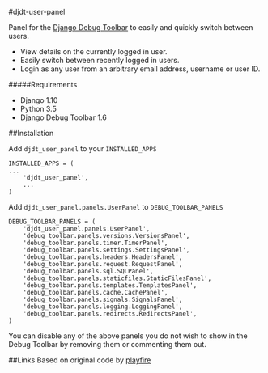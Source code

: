 #djdt-user-panel

Panel for the [Django Debug Toolbar](https://github.com/django-debug-toolbar/django-debug-toolbar)
to easily and quickly switch between users.
 * View details on the currently logged in user.
 * Easily switch between recently logged in users.
 * Login as any user from an arbitrary email address, username or user ID.
 
#####Requirements

* Django 1.10
* Python 3.5
* Django Debug Toolbar 1.6

 
##Installation

Add ``djdt_user_panel`` to your ``INSTALLED_APPS``

    INSTALLED_APPS = (
    ...
        'djdt_user_panel',
        ...
    )
    
Add ``djdt_user_panel.panels.UserPanel`` to ``DEBUG_TOOLBAR_PANELS``

    DEBUG_TOOLBAR_PANELS = (
        'djdt_user_panel.panels.UserPanel',
        'debug_toolbar.panels.versions.VersionsPanel',
        'debug_toolbar.panels.timer.TimerPanel',
        'debug_toolbar.panels.settings.SettingsPanel',
        'debug_toolbar.panels.headers.HeadersPanel',
        'debug_toolbar.panels.request.RequestPanel',
        'debug_toolbar.panels.sql.SQLPanel',
        'debug_toolbar.panels.staticfiles.StaticFilesPanel',
        'debug_toolbar.panels.templates.TemplatesPanel',
        'debug_toolbar.panels.cache.CachePanel',
        'debug_toolbar.panels.signals.SignalsPanel',
        'debug_toolbar.panels.logging.LoggingPanel',
        'debug_toolbar.panels.redirects.RedirectsPanel',
    )

You can disable any of the above panels you do not wish to show in the Debug Toolbar by removing them or commenting them out.

##Links
 Based on original code by [playfire](https://github.com/playfire/django-debug-toolbar-user-panel)